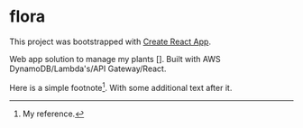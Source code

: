 # flora

This project was bootstrapped with [Create React App](https://github.com/facebook/create-react-app).

Web app solution to manage my plants []. Built with AWS DynamoDB/Lambda's/API Gateway/React. 

Here is a simple footnote[^1]. With some additional text after it.

[^1]: My reference.

